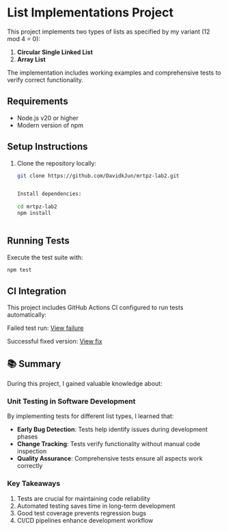 # List Implementations Project

This project implements two types of lists as specified by my variant (12 mod 4 = 0):

1. **Circular Single Linked List**
2. **Array List**

The implementation includes working examples and comprehensive tests to verify correct functionality.

## Requirements
- Node.js v20 or higher
- Modern version of npm

## Setup Instructions
1. Clone the repository locally:
   ```bash
   git clone https://github.com/DavidkJun/mrtpz-lab2.git

   
   Install dependencies:
     
   cd mrtpz-lab2
   npm install
        
## Running Tests
Execute the test suite with:
```bash
npm test
```
## CI Integration
This project includes GitHub Actions CI configured to run tests automatically:

Failed test run: [View failure](https://github.com/DavidkJun/mrtpz-lab2/actions/runs/14092159194)

Successful fixed version: [View fix](https://github.com/DavidkJun/mrtpz-lab2/actions/runs/14092173032)


## 📚 Summary

During this project, I gained valuable knowledge about:

### Unit Testing in Software Development
By implementing tests for different list types, I learned that:
-  **Early Bug Detection**: Tests help identify issues during development phases
-  **Change Tracking**: Tests verify functionality without manual code inspection
-  **Quality Assurance**: Comprehensive tests ensure all aspects work correctly

### Key Takeaways
1. Tests are crucial for maintaining code reliability
2. Automated testing saves time in long-term development
3. Good test coverage prevents regression bugs
4. CI/CD pipelines enhance development workflow



